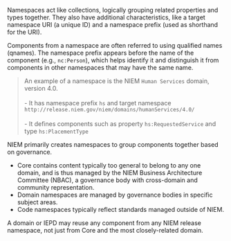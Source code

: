
Namespaces act like collections, logically grouping related properties and types together.  They also have additional characteristics, like a target namespace URI (a unique ID) and a namespace prefix (used as shorthand for the URI).

Components from a namespace are often referred to using qualified names (qnames).  The namespace prefix appears before the name of the component (e.g., `nc:Person`), which helps identify it and distinguish it from components in other namespaces that may have the same name.

> An example of a namespace is the NIEM `Human Services` domain, version 4.0. <br> <br> - It has namespace prefix `hs` and target namespace `http://release.niem.gov/niem/domains/humanServices/4.0/` <br> <br> - It defines components such as property `hs:RequestedService` and type `hs:PlacementType`

NIEM primarily creates namespaces to group components together based on governance.

- Core contains content typically too general to belong to any one domain, and is thus managed by the NIEM Business Architecture Committee (NBAC), a governance body with cross-domain and community representation. <br>
- Domain namespaces are managed by governance bodies in specific subject areas. <br>
- Code namespaces typically reflect standards managed outside of NIEM.

A domain or IEPD may reuse any component from any NIEM release namespace, not just from Core and the most closely-related domain.
